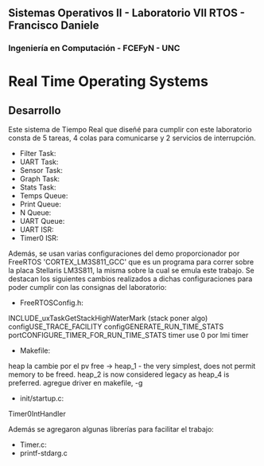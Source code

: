 ## Sistemas Operativos II - Laboratorio VII RTOS - Francisco Daniele
###  Ingeniería en Computación - FCEFyN - UNC
# Real Time Operating Systems

## Desarrollo
Este sistema de Tiempo Real que diseñé para cumplir con este laboratorio consta de 5 tareas, 4 colas para comunicarse y 2 servicios de interrupción.
-   Filter Task:
-   UART Task:
-   Sensor Task:
-   Graph Task:
-   Stats Task:
-   Temps Queue:
-   Print Queue:
-   N Queue:
-   UART Queue:
-   UART ISR:
-   Timer0 ISR:

Además, se usan varias configuraciones del demo proporcionador por FreeRTOS 'CORTEX_LM3S811_GCC' que es un programa para correr sobre la placa Stellaris LM3S811, la misma sobre la cual se emula este trabajo.
Se destacan los siguientes cambios realizados a dichas configuraciones para poder cumplir con las consignas del laboratorio:
-   FreeRTOSConfig.h:

INCLUDE_uxTaskGetStackHighWaterMark (stack poner algo)
configUSE_TRACE_FACILITY
configGENERATE_RUN_TIME_STATS
portCONFIGURE_TIMER_FOR_RUN_TIME_STATS
timer use 0 por  lmi timer

-   Makefile:

heap la cambie por el pv free -> heap_1 - the very simplest, does not permit memory to be freed.  heap_2 is now considered legacy as heap_4 is preferred.
agregue driver en makefile, -g 

-   init/startup.c:

Timer0IntHandler 

Además se agregaron algunas librerías para facilitar el trabajo:

-   Timer.c:
-   printf-stdarg.c
